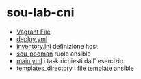 # sou-lab-cni
- <a href="https://github.com/lucacappucci/-sou-lab-cni/blob/main/Vagrantfile">Vagrant File</a>
- <a href="https://github.com/lucacappucci/-sou-lab-cni/blob/main/deploy.yml">deploy.yml</a>
- <a href="https://github.com/lucacappucci/-sou-lab-cni/blob/main/inventory.ini">inventory.ini</a> definizione host
 - <a href="https://github.com/lucacappucci/sou-lab-cni/tree/main/roles/sou_podman">sou_podman</a> ruolo ansible
 - <a href="https://github.com/lucacappucci/sou-lab-cni/blob/main/roles/sou_podman/tasks/main.yml">main.yml</a> i task richiesti dall' esercizio
- <a href=" https://github.com/lucacappucci/sou-lab-cni/tree/main/roles/sou_podman/templates">templates_directory</a> i file template ansible 
